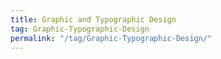 ```yaml
---
title: Graphic and Typographic Design
tag: Graphic-Typographic-Design
permalink: "/tag/Graphic-Typographic-Design/"
---
```

